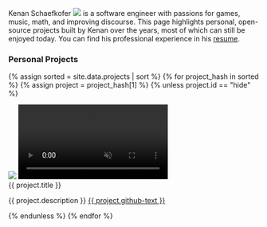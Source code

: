 
Kenan Schaefkofer <a class="pronunciation-button" onclick="play()"><img src="{{ site.baseurl }}/assets/icons/speaker.png"></a> is a software engineer with passions for games, music, math, and improving discourse. This page highlights personal, open-source projects built by Kenan over the years, most of which can still be enjoyed today. You can find his professional experience in his
<a href="{{ site.baseurl }}/assets/pdf/Resume_v1.7.pdf" target="_blank">resume</a>.


<script>
    function play() {
        var audio = document.getElementById("pronunciation-audio");
        audio.play();
    }
</script>
<audio id="pronunciation-audio" src="{{ site.baseurl }}/assets/audio/pronunciation.mp3"></audio>

### Personal Projects

{% assign sorted = site.data.projects | sort %}
{% for project_hash in sorted %}
{% assign project = project_hash[1] %}
{% unless project.id == "hide" %}
<div class="project-card" data-id="{{ project.id }}">
<div class="card-left">
<img class="project-thumb" src="{{ site.baseurl }}/assets/img/{{ project.screenshot }}">
<video class="project-vid" data-id="{{ project.id }}" loop muted playsinline>
    <source src="{{ site.baseurl }}/assets/mp4/{{ project.mp4 }}">
</video>
</div>
<div class="card-right">
<span class="project-title">{{ project.title }}</span>
<p>
{{ project.description }} <a href="{{ project.github-link }}">{{ project.github-text }}</a>
</p>
</div>
</div>
{% endunless %}
{% endfor %}

<script>
    var cards = document.querySelectorAll(".project-card");
    cards.forEach(function(card) {
        card.addEventListener("mouseenter", function() {
            data_id = event.target.getAttribute('data-id');
            if (!data_id) return;
            vid = document.querySelector('.project-vid[data-id="'+data_id+'"]');
            vid.play();
        });
        card.addEventListener("mouseleave", function() {
            data_id = event.target.getAttribute('data-id');
            if (!data_id) return;
            vid = document.querySelector('.project-vid[data-id="'+data_id+'"]');
            vid.pause();
        });
    });
</script>